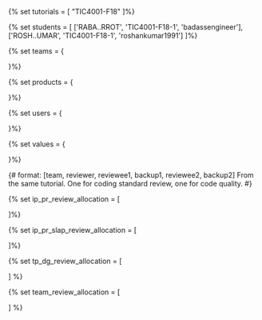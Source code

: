 {% set tutorials = [
 "TIC4001-F18"
]%}

{% set students = [
 ['RABA..RROT', 'TIC4001-F18-1', 'badassengineer'],
 ['ROSH..UMAR', 'TIC4001-F18-1', 'roshankumar1991']
]%}

{% set teams = {

}%}

{% set products = {

}%}

{% set users = {

}%}

{% set values = {

}%}

{# format: [team, reviewer, reviewee1, backup1, reviewee2, backup2]
From the same tutorial. One for coding standard review, one for code quality.
 #}

{% set ip_pr_review_allocation = [

]%}

{% set ip_pr_slap_review_allocation = [

]%}

{% set tp_dg_review_allocation = [

] %}

{% set team_review_allocation = [

] %}
